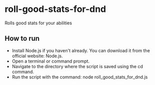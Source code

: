 # roll-good-stats-for-dnd
Rolls good stats for your abilities

## How to run
* Install Node.js if you haven't already. You can download it from the official website: Node.js.
* Open a terminal or command prompt.
* Navigate to the directory where the script is saved using the cd command.
* Run the script with the command: node roll_good_stats_for_dnd.js
